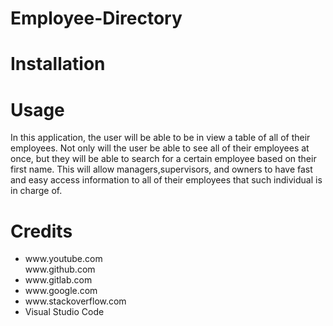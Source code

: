 # Employee-Directory
<h1>Installation</h1>
<p></p>
<h1>Usage</h1>
<p>In this application, the user will be able to be in view a table of all of their employees. Not only will the user be able to see all of their employees at once, but they will be able to search for a certain employee based on their first name. This will allow managers,supervisors, and owners to have fast and easy access information to all of their employees that such individual is in charge of.</p>
<h1>Credits</h1>
<ul>
    <li>www.youtube.com</li>
    <l1>www.github.com</li>
    <li>www.gitlab.com</li>
    <li>www.google.com</li>
    <li>www.stackoverflow.com</li>
    <li>Visual Studio Code</li>
</ul>
